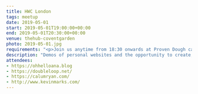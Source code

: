 ```yaml
---
title: HWC London
tags: meetup
date: 2019-05-01
start: 2019-05-01T19:00:00+00:00
end: 2019-05-01T20:30:00+00:00
venue: thehub-coventgarden
photo: 2019-05-01.jpg
requirements: "<p>Join us anytime from 18:30 onwards at Proven Dough cafe below Hub by Premier Inn hotel in Covent Garden. The main event starts at 19:00. No need to check-in at the venue, just look out for <a href='http://ohhelloana.blog'>Ana</a>, <a href='https://calumryan.com'>Calum</a> or <a href='https://doubleloop.net'>Neil</a>, the organisers, usually sitting towards the back of the cafe.</p><p>There are a few different ways you can register for Homebrew Website Club London:</p>"
description: "Demos of personal websites and the opportunity to create, update or experiment on your personal website"
attendees:
- https://ohhelloana.blog
- https://doubleloop.net/
- https://calumryan.com/
- http://www.kevinmarks.com/
---
```

